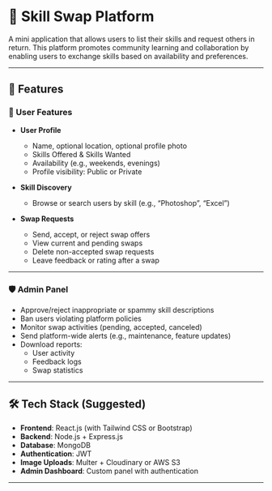 # 🔁 Skill Swap Platform

A mini application that allows users to list their skills and request others in return. This platform promotes community learning and collaboration by enabling users to exchange skills based on availability and preferences.

---

## 🚀 Features

### 👤 User Features
- **User Profile**
  - Name, optional location, optional profile photo
  - Skills Offered & Skills Wanted
  - Availability (e.g., weekends, evenings)
  - Profile visibility: Public or Private

- **Skill Discovery**
  - Browse or search users by skill (e.g., “Photoshop”, “Excel”)

- **Swap Requests**
  - Send, accept, or reject swap offers
  - View current and pending swaps
  - Delete non-accepted swap requests
  - Leave feedback or rating after a swap

---

### 🛡️ Admin Panel
- Approve/reject inappropriate or spammy skill descriptions
- Ban users violating platform policies
- Monitor swap activities (pending, accepted, canceled)
- Send platform-wide alerts (e.g., maintenance, feature updates)
- Download reports:
  - User activity
  - Feedback logs
  - Swap statistics

---

## 🛠️ Tech Stack (Suggested)

- **Frontend**: React.js (with Tailwind CSS or Bootstrap)
- **Backend**: Node.js + Express.js
- **Database**: MongoDB
- **Authentication**: JWT
- **Image Uploads**: Multer + Cloudinary or AWS S3
- **Admin Dashboard**: Custom panel with authentication

---
